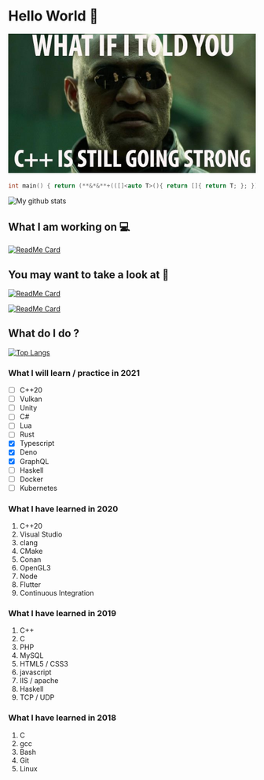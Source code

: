 # Hello World 👋

![__](./img/__.png?raw=true)

```cpp
int main() { return (**&*&**+(([]<auto T>(){ return []{ return T; }; }).operator()<1 << 0>()))(); }
```

![My github stats](https://github-readme-stats.vercel.app/api?username=Mathieu-Lala&show_icons=true)

## What I am working on 💻

[![ReadMe Card](https://github-readme-stats.vercel.app/api/pin/?username=Mathieu-Lala&repo=EngineEngine)](https://github.com/anuraghazra/github-readme-stats)

## You may want to take a look at 👀

[![ReadMe Card](https://github-readme-stats.vercel.app/api/pin/?username=Mathieu-Lala&repo=game_project)](https://github.com/anuraghazra/github-readme-stats)

[![ReadMe Card](https://github-readme-stats.vercel.app/api/pin/?username=Mathieu-Lala&repo=workshop_cpp_templated_meta-prog)](https://github.com/anuraghazra/github-readme-stats)

## What do I do ?

[![Top Langs](https://github-readme-stats.vercel.app/api/top-langs/?username=Mathieu-Lala)](https://github.com/anuraghazra/github-readme-stats)

### What I will learn / practice in 2021

- [ ] C++20
- [ ] Vulkan
- [ ] Unity
- [ ] C#
- [ ] Lua
- [ ] Rust
- [x] Typescript
- [x] Deno
- [x] GraphQL
- [ ] Haskell
- [ ] Docker
- [ ] Kubernetes

### What I have learned in 2020

1. C++20
1. Visual Studio
1. clang
1. CMake
1. Conan
1. OpenGL3
1. Node
1. Flutter
1. Continuous Integration

### What I have learned in 2019

1. C++
1. C
1. PHP
1. MySQL
1. HTML5 / CSS3
1. javascript
1. IIS / apache
1. Haskell
1. TCP / UDP

### What I have learned in 2018

1. C
1. gcc
1. Bash
1. Git
1. Linux
